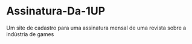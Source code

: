 # Assinatura-Da-1UP
Um site de cadastro para uma assinatura mensal de uma revista sobre a indústria de games 
